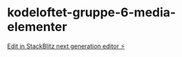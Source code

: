 # kodeloftet-gruppe-6-media-elementer

[Edit in StackBlitz next generation editor ⚡️](https://stackblitz.com/~/github.com/LarsGJobloop/kodeloftet-gruppe-6-media-elementer)